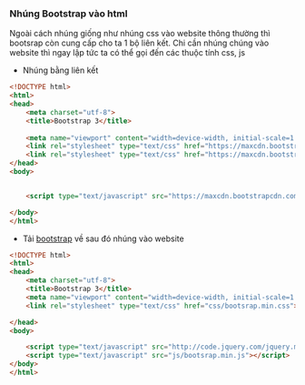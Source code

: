 
### Nhúng Bootstrap vào html

Ngoài cách nhúng giống như nhúng css vào website thông thường thì bootsrap còn cung cấp cho ta 1 bộ liên kết. Chi cần nhúng chúng vào website thì ngay lập tức ta có thể gọi đến các thuộc tính css, js

- Nhúng bằng liên kết

```html
<!DOCTYPE html>
<html>
<head>
	<meta charset="utf-8">
	<title>Bootstrap 3</title>
	
	<meta name="viewport" content="width=device-width, initial-scale=1.0">
	<link rel="stylesheet" type="text/css" href="https://maxcdn.bootstrapcdn.com/bootstrap/3.2.0/css/bootstrap.min.css">
	<link rel="stylesheet" type="text/css" href="https://maxcdn.bootstrapcdn.com/bootstrap/3.2.0/css/bootstrap-theme.min.css">
</head>
<body>


	<script type="text/javascript" src="https://maxcdn.bootstrapcdn.com/bootstrap/3.2.0/js/bootstrap.min.js"></script>

</body>
</html>
```

- Tải [bootstrap](http://getbootstrap.com/getting-started/) về sau đó nhúng vào website

```html
<!DOCTYPE html>
<html>
<head>
	<meta charset="utf-8">
	<title>Bootstrap 3</title>
	<meta name="viewport" content="width=device-width, initial-scale=1.0">
	<link rel="stylesheet" type="text/css" href="css/bootsrap.min.css">

</head>
<body>

	<script type="text/javascript" src="http://code.jquery.com/jquery.min.js"></script>
	<script type="text/javascript" src="js/bootsrap.min.js"></script>
</body>
</html>
```
